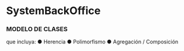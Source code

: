 # SystemBackOffice
<div class="row">
  <h3>
    MODELO DE CLASES
  </h3> 
  <p>
    que incluya: ● Herencia ● Polimorfismo ● Agregación / Composición
  </p>
</div>
